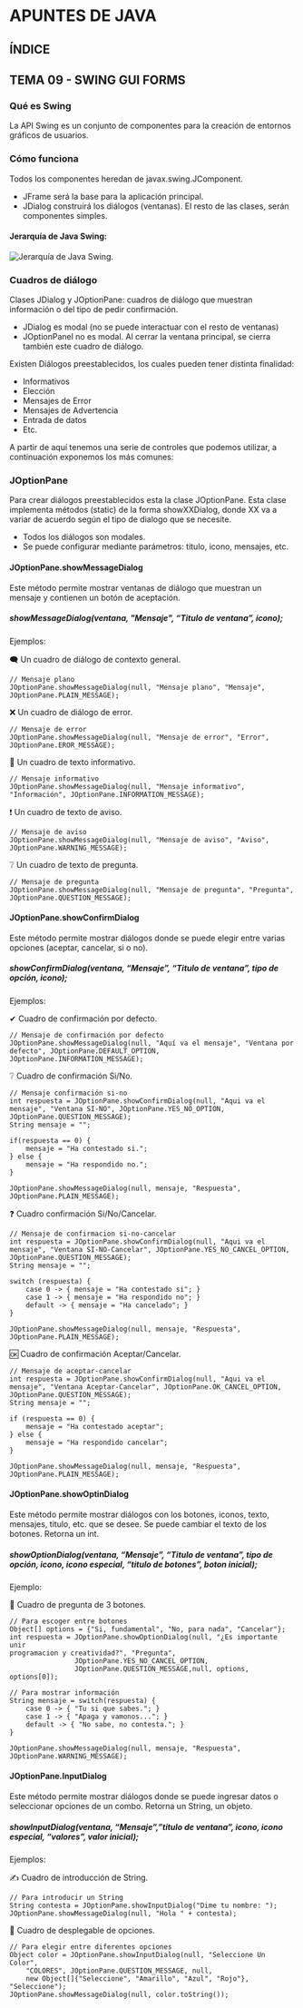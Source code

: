 # APUNTES DE JAVA

## ÍNDICE

## TEMA 09 - SWING GUI FORMS

### Qué es Swing

La API Swing es un conjunto de componentes para la creación de entornos gráficos de usuarios.

### Cómo funciona

Todos los componentes heredan de javax.swing.JComponent.

* JFrame será la base para la aplicación principal.
* JDialog construirá los diálogos (ventanas). El resto de las clases, serán componentes simples.

#### Jerarquía de Java Swing:

![Jerarquía de Java Swing.](/java/img/jerarquia_swing.png)

### Cuadros de diálogo

Clases JDialog y JOptionPane: cuadros de diálogo que muestran información o del tipo de pedir
confirmación.

* JDialog es modal (no se puede interactuar con el resto de ventanas)
* JOptionPanel no es modal. Al cerrar la ventana principal, se cierra también este cuadro de diálogo.

Existen Diálogos preestablecidos, los cuales pueden tener distinta finalidad:
* Informativos
* Elección
* Mensajes de Error
* Mensajes de Advertencia
* Entrada de datos
* Etc. 

A partir de aquí tenemos una serie de controles que podemos utilizar, a continuación exponemos los más comunes:

### JOptionPane

Para crear diálogos preestablecidos esta la clase JOptionPane. Esta clase implementa métodos (static) de la forma showXXDialog, donde XX va a variar de acuerdo según el tipo de dialogo que se necesite.

* Todos los diálogos son modales.
* Se puede configurar mediante parámetros: titulo, icono, mensajes, etc.

#### JOptionPane.showMessageDialog

Este método permite mostrar ventanas de diálogo que muestran un mensaje y contienen un botón de
aceptación.

##### showMessageDialog(ventana, "Mensaje", “Titulo de ventana”, icono);

Ejemplos:

🗨 Un cuadro de diálogo de contexto general.

```
// Mensaje plano
JOptionPane.showMessageDialog(null, "Mensaje plano", "Mensaje", JOptionPane.PLAIN_MESSAGE);
```

❌ Un cuadro de diálogo de error.

```
// Mensaje de error
JOptionPane.showMessageDialog(null, "Mensaje de error", "Error", JOptionPane.EROR_MESSAGE);
```

💬 Un cuadro de texto informativo.

```
// Mensaje informativo
JOptionPane.showMessageDialog(null, "Mensaje informativo", "Información", JOptionPane.INFORMATION_MESSAGE);
```

❗ Un cuadro de texto de aviso.

```
// Mensaje de aviso
JOptionPane.showMessageDialog(null, "Mensaje de aviso", "Aviso", JOptionPane.WARNING_MESSAGE);
```

❔ Un cuadro de texto de pregunta.

```
// Mensaje de pregunta
JOptionPane.showMessageDialog(null, "Mensaje de pregunta", "Pregunta", JOptionPane.QUESTION_MESSAGE);
```

#### JOptionPane.showConfirmDialog

Este método permite mostrar diálogos donde se puede elegir entre varias opciones (aceptar, cancelar, si o no).

##### showConfirmDialog(ventana, “Mensaje”, “Titulo de ventana”, tipo de opción, icono);

Ejemplos:

✔ Cuadro de confirmación por defecto.

```
// Mensaje de confirmación por defecto
JOptionPane.showMessageDialog(null, "Aquí va el mensaje", "Ventana por defecto", JOptionPane.DEFAULT_OPTION, JOptionPane.INFORMATION_MESSAGE);
```

❔ Cuadro de confirmación Si/No.

```
// Mensaje confirmación si-no
int respuesta = JOptionPane.showConfirmDialog(null, "Aqui va el mensaje", "Ventana SI-NO", JOptionPane.YES_NO_OPTION, JOptionPane.QUESTION_MESSAGE);
String mensaje = "";

if(respuesta == 0) {
    mensaje = "Ha contestado si.";
} else {
    mensaje = "Ha respondido no.";
}

JOptionPane.showMessageDialog(null, mensaje, "Respuesta", JOptionPane.PLAIN_MESSAGE);
```

❓ Cuadro confirmación Si/No/Cancelar.

```
// Mensaje de confirmacion si-no-cancelar
int respuesta = JOptionPane.showConfirmDialog(null, "Aqui va el mensaje", "Ventana SI-NO-Cancelar", JOptionPane.YES_NO_CANCEL_OPTION, JOptionPane.QUESTION_MESSAGE);
String mensaje = "";

switch (respuesta) {
    case 0 -> { mensaje = "Ha contestado si"; }
    case 1 -> { mensaje = "Ha respondido no"; }
    default -> { mensaje = "Ha cancelado"; }
}

JOptionPane.showMessageDialog(null, mensaje, "Respuesta", JOptionPane.PLAIN_MESSAGE);
```

🆗 Cuadro de confirmación Aceptar/Cancelar.

```
// Mensaje de aceptar-cancelar
int respuesta = JOptionPane.showConfirmDialog(null, "Aqui va el mensaje", "Ventana Aceptar-Cancelar", JOptionPane.OK_CANCEL_OPTION, JOptionPane.QUESTION_MESSAGE);
String mensaje = "";

if (respuesta == 0) {
    mensaje = "Ha contestado aceptar";
} else {
    mensaje = "Ha respondido cancelar";
}

JOptionPane.showMessageDialog(null, mensaje, "Respuesta", JOptionPane.PLAIN_MESSAGE);
```

#### JOptionPane.showOptinDialog

Este método permite mostrar diálogos con los botones, iconos, texto, mensajes, titulo, etc. que se desee. Se puede cambiar el texto de los botones. Retorna un int.

##### showOptionDialog(ventana, “Mensaje”, “Titulo de ventana”, tipo de opción, icono, icono especial, “titulo de botones”, boton inicial);

Ejemplo:

💬 Cuadro de pregunta de 3 botones.

```
// Para escoger entre botones
Object[] options = {"Si, fundamental", "No, para nada", "Cancelar"};
int respuesta = JOptionPane.showOptionDialog(null, "¿Es importante unir
programacion y creatividad?", "Pregunta",
                JOptionPane.YES_NO_CANCEL_OPTION,
                JOptionPane.QUESTION_MESSAGE,null, options, options[0]);

// Para mostrar información
String mensaje = switch(respuesta) {
    case 0 -> { "Tu si que sabes."; }
    case 1 -> { "Apaga y vamonos..."; }
    default -> { "No sabe, no contesta."; }
}

JOptionPane.showMessageDialog(null, mensaje, "Respuesta", JOptionPane.WARNING_MESSAGE);
```

#### JOptionPane.InputDialog

Este método permite mostrar diálogos donde se puede ingresar datos o seleccionar opciones de un combo. Retorna un String, un objeto.

##### showInputDialog(ventana, “Mensaje”,”titulo de ventana”, icono, icono especial, “valores”, valor inicial);

Ejemplos:

✍ Cuadro de introducción de String.

```
// Para introducir un String
String contesta = JOptionPane.showInputDialog("Dime tu nombre: ");
JOptionPane.showMessageDialog(null, "Hola " + contesta);
```

📲 Cuadro de desplegable de opciones.

```
// Para elegir entre diferentes opciones
Object color = JOptionPane.showInputDialog(null, "Seleccione Un Color",
    "COLORES", JOptionPane.QUESTION_MESSAGE, null,
    new Object[]{"Seleccione", "Amarillo", "Azul", "Rojo"}, "Seleccione");
JOptionPane.showMessageDialog(null, color.toString());
```

